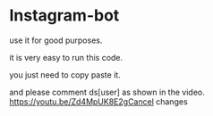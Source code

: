 # Instagram-bot

use it for good purposes.

it is very easy to run this code.

you just need to copy paste it.

and please comment ds[user] as shown in the video.
https://youtu.be/Zd4MpUK8E2gCancel changes
